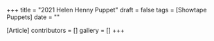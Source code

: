 +++
title = "2021 Helen Henny Puppet"
draft = false
tags = [Showtape Puppets]
date = ""

[Article]
contributors = []
gallery = []
+++
